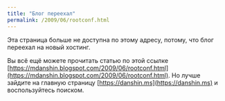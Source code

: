 ```yaml
---
title: "Блог переехал"
permalink: /2009/06/rootconf.html
---
```

Эта страница больше не доступна по этому адресу, потому, что блог переехал на новый хостинг.

Вы всё ещё можете прочитать статью по этой ссылке [https://mdanshin.blogspot.com/2009/06/rootconf.html](https://mdanshin.blogspot.com/2009/06/rootconf.html). Но лучше зайдите на главную страницу [https://danshin.ms](https://danshin.ms) и воспользуйтесь поиском.
